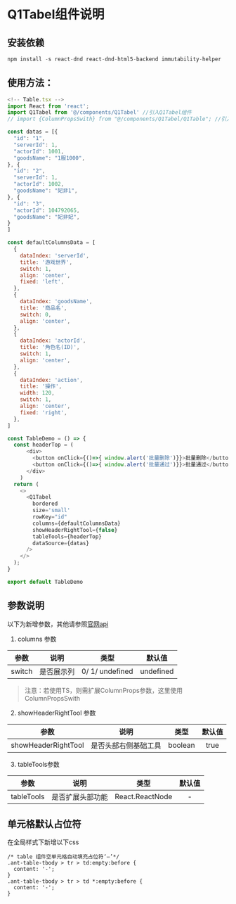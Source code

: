 # Q1Tabel组件说明

## 安装依赖
```javascript
npm install -s react-dnd react-dnd-html5-backend immutability-helper
```

## 使用方法：
```javascript
<!-- Table.tsx -->
import React from 'react';
import Q1Tabel from '@/components/Q1Tabel' //引入Q1Tabel组件
// import {ColumnPropsSwith} from "@/components/Q1Tabel/Q1Table"; //引入类型验证

const datas = [{
  "id": "1",
  "serverId": 1,
  "actorId": 1001,
  "goodsName": "1服1000",
}, {
  "id": "2",
  "serverId": 1,
  "actorId": 1002,
  "goodsName": "妃非1",
}, {
  "id": "3",
  "actorId": 104792065,
  "goodsName": "妃非妃",
}
]

const defaultColumnsData = [
  {
    dataIndex: 'serverId',
    title: '游戏世界',
    switch: 1,
    align: 'center',
    fixed: 'left',
  },
  {
    dataIndex: 'goodsName',
    title: '商品名',
    switch: 0,
    align: 'center',
  },
  {
    dataIndex: 'actorId',
    title: '角色名(ID)',
    switch: 1,
    align: 'center',
  },
  {
    dataIndex: 'action',
    title: '操作',
    width: 120,
    switch: 1,
    align: 'center',
    fixed: 'right',
  },
]

const TableDemo = () => {
  const headerTop = (
      <div>
        <button onClick={()=>{ window.alert('批量删除')}}>批量删除</button>
        <button onClick={()=>{ window.alert('批量通过')}}>批量通过</button>
      </div>
    )
  return (
    <>
      <Q1Tabel
        bordered
        size='small'
        rowKey="id"
        columns={defaultColumnsData}
        showHeaderRightTool={false}
        tableTools={headerTop}
        dataSource={datas}
      />
    </>
  );
}

export default TableDemo
```

## 参数说明
以下为新增参数，其他请参照[官网api](https://ant.design/components/table-cn/#API)
1. columns 参数

|  参数    |   说明   |   类型   |  默认值  |
|:--------:|:--------:|:--------:|:--------:|
|switch    |是否展示列| 0/ 1/ undefined| undefined|

> 注意：若使用TS，则需扩展ColumnProps参数，这里使用ColumnPropsSwith

2. showHeaderRightTool 参数

|  参数    |   说明   |   类型   |  默认值  |
|:--------:|:--------:|:--------:|:--------:|
|showHeaderRightTool|是否头部右侧基础工具|boolean| true|

3. tableTools参数

|  参数    |   说明   |   类型   |  默认值  |
|:--------:|:--------:|:--------:|:--------:|
|tableTools|是否扩展头部功能|React.ReactNode| - |

## 单元格默认占位符
在全局样式下新增以下css
```
/* table 组件空单元格自动填充占位符‘–’*/
.ant-table-tbody > tr > td:empty:before {
  content: '-';
}
.ant-table-tbody > tr > td *:empty:before {
  content: '-';
}
```
